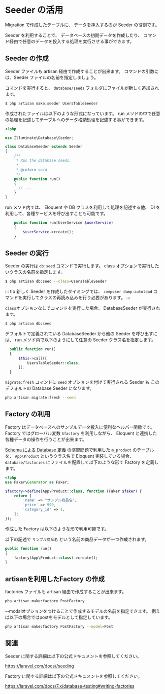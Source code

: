 # Seeder の活用

Migration で作成したテーブルに、
データを挿入するのが Seeder の役割です。

Seeder を利用することで、
データベースの初期データを作成したり、
コマンド経由で任意のデータを投入する処理を実行させる事ができます。

## Seeder の作成

Seeder ファイルも artisan 経由で作成することが出来ます。
コマンドの引数には、Seeder ファイルの名前を指定しましょう。

コマンドを実行すると、 `database/seeds` フォルダにファイルが新しく追加されます。


```bash
$ php artisan make:seeder UsersTableSeeder
```

作成されたファイルは以下のような形式になっています。
run メソドの中で任意の処理を記述してテーブルへのデータ格納処理を記述する事ができます。

```php
<?php

use Illuminate\Database\Seeder;

class DatabaseSeeder extends Seeder
{
    /**
     * Run the database seeds.
     *
     * @return void
     */
    public function run()
    {
      // ...
    }
}
```

run メソド内では、 Eloquent や DB クラスを利用して処理を記述する他、
DI を利用して、各種サービスを呼び出すことも可能です。

```php
    public function run(UserService $userService)
    {
        $userService->create();
    }
```

## Seeder の実行

Seeder の実行は `db:seed` コマンドで実行します。
class オプションで実行したいクラスの名前を指定します。

```bash
$ php artisan db:seed --class=UsersTableSeeder
```

::: tip
新しく Seeder を作成したタイミングでは、
`composer dump-autoload` コマンドを実行してクラスの再読み込みを行う必要があります。
:::

`class`オプションなしでコマンドを実行した場合、
DatabaseSeeder が実行されます。

```bash
$ php artisan db:seed 
```

デフォルトで定義されている DatabaseSeeder から他の Seeder を呼び出すには、
run メソド内で以下のようにして任意の Seeder クラス名を指定します。

```php
  public function run()
  {
      $this->call([
          UsersTableSeeder::class,
      ]);
  }
```

`migrate:fresh` コマンドに `seed` オプションを付けて実行される Seeder も
このデフォルトの Database Seeder になります。
  
```bash
php artisan migrate:fresh --seed
```

## Factory の利用

Factory はデータベースへのサンプルデータ投入に便利なヘルパー関数です。
Factory ではグローバル変数 `$factory` を利用しながら、
Eloquent と連携した各種データの操作を行うことが出来ます。

[Schema による Database 定義](/2.1.Schema) の演習問題で利用した `m_product` のテーブルを、
`App\Product` というクラス名で Eloquent 実装している場合、
`database/factories` にファイルを配置して以下のような形で Factory を定義します。

```php
<?php
use Faker\Generator as Faker;

$factory->define(App\Product::class, function (Faker $faker) {
    return [
        'name' => "サンプル商品名",
        'price' => 999,
        'category_id' => 1,
    ];
});
```

作成した Factory は以下のような形で利用可能です。

以下の記述で `サンプル商品名` という名前の商品データが一つ作成されます。

```php
public function run()
{
    factory(App\Product::class)->create();
}
```
## artisanを利用したFactory の作成
factories ファイルも artisan 経由で作成することが出来ます。

```bash
php artisan make:factory PostFactory
```
--modalオプションをつけることで作成するモデルの名前を指定できます。
例えば以下の場合ではpostをモデルとして指定しています。

```bash
php artisan make:factory PostFactory --model=Post
```

<!-- TODO factory の使い方を追記 -->
<!-- BODY #16 ドキュメント見て不足する部分を追記 -->

## 関連

Seeder に関する詳細は以下の公式ドキュメントを参照してください。

https://laravel.com/docs//seeding

Factory に関する詳細は以下の公式ドキュメントを参照してください。

https://laravel.com/docs/7.x/database-testing#writing-factories

